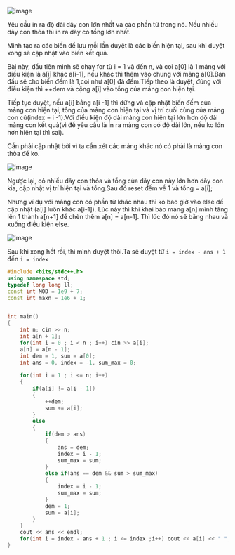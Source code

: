 ![image](https://github.com/Llam-a/Practice_Cpp/assets/115911041/52bd463d-f526-469c-9db2-eeae622ee733)

Yêu cầu in ra độ dài dãy con lớn nhất và các phần tử trong nó. Nếu nhiều dãy con thỏa thì in ra dãy có tổng lớn nhất.

Mình tạo ra các biến để lưu mỗi lần duyệt là các biến hiện tại, sau khi duyệt xong sẽ cập nhật vào biến kết quả.

Bài này, đầu tiên mình sẽ chạy for từ i = 1 và đến n, và coi a[0] là 1 mảng với điều kiện là a[i] khác a[i-1], nếu khác thì thêm vào chung với mảng a[0].Ban đầu sẽ cho biến đếm là 1,coi như a[0] đã đếm.Tiếp theo là duyệt, đúng với điều kiện thì ++dem và cộng a[i] vào tổng của mảng con hiện tại.

Tiếp tục duyệt, nếu a[i] bằng a[i -1] thì dừng và cập nhật biến đếm của mảng con hiện tại, tổng của mảng con hiện tại và vị trí cuối cùng của mảng con cũ(index = i -1).Với điều kiện độ dài mảng con hiện tại lớn hơn dộ dài mảng con kết quả(vì đề yêu cầu là in ra mảng con có độ dài lớn, nếu ko lớn hơn hiện tại thì sai).

Cần phải cập nhật bởi vì ta cần xét các mảng khác nó có phải là mảng con thỏa đề ko. 

![image](https://github.com/Llam-a/Practice_Cpp/assets/115911041/e5628d22-ee4f-49a4-9cfe-0803117a096c)


Ngược lại, có nhiều dãy con thỏa và tổng của dãy con này lớn hơn dãy con kia, cập nhật vị trí hiện tại và tổng.Sau đó reset đếm về 1 và tổng = a[i];

Nhưng ví dụ với mảng con có phần tử khác nhau thì ko bao giờ vào else để cập nhật (a[i] luôn khác a[i-1]). Lúc này thì khi khai báo mảng a[n] mình tăng lên 1 thành a[n+1] để chèn thêm a[n] = a[n-1]. Thì lúc đó nó sẽ bằng nhau và xuống điều kiện else.

![image](https://github.com/Llam-a/Practice_Cpp/assets/115911041/6b2ea106-333b-4ae0-bdba-20194a9ba696)

Sau khi xong hết rồi, thì mình duyệt thôi.Ta sẽ duyệt từ `i = index - ans + 1` đến `i = index`
```cpp
#include <bits/stdc++.h>
using namespace std;
typedef long long ll;
const int MOD = 1e9 + 7;
const int maxn = 1e6 + 1;


int main()
{
    int n; cin >> n;
    int a[n + 1];
    for(int i = 0 ; i < n ; i++) cin >> a[i];
    a[n] = a[n - 1];
    int dem = 1, sum = a[0]; 
    int ans = 0, index = -1, sum_max = 0; 
    
    for(int i = 1 ; i <= n; i++)
    {
        if(a[i] != a[i - 1]) 
        {
            ++dem;
            sum += a[i];
        }
        else
        {
            if(dem > ans)
            {
                ans = dem;
                index = i - 1;
                sum_max = sum;
            }
            else if(ans == dem && sum > sum_max)
            {
                index = i - 1;
                sum_max = sum;
            }
            dem = 1;
            sum = a[i];
        }
    }
    cout << ans << endl;
    for(int i = index - ans + 1 ; i <= index ;i++) cout << a[i] << " ";
}
```
